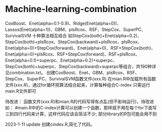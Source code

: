 # Machine-learning-combination
CoxBoost、Enet(alpha=0.1-0.9)、Ridge(Enet(alpha=0))、Lassos(Enet(alpha=1))、GBM、plsRcox、RSF、StepCox、SuperPC、SurvivalSVM
十种算法相互结合
如StepCox(both)+Enet(alpha=0.2)、StepCox(both)+plsRcox、StepCox(backward)+plsRcox、plsRcox、Enet(alpha=0)+StepCox(forward)、Enet(alpha=0)、RSF+StepCox(both)、Enet(alpha=0)+plsRcox、RSF+StepCox(forward)、RSF+plsRcox、Enet(alpha=0.1)+superpc、Enet(alpha=0.2)+superpc、StepCox(both)+superpc、StepCox(backward)+superpc等组合，共190种详见combination.txt。
创建CoxBoost、Enet、GBM、plsRcox、RSF、StepCox、SuperPC、SurvivalSVM函数文件(xxx.R)
在mian.R中加载所有函数文件(xxx.R)，通过for循环把算法结合起来，计算每种组合C-index
只需运行main.R文件即可


待改进：
函数文件(xxx.R)和mian.R的代码写得有点乱(但不影响运行)，待改进
如：
#main.R中的C-index计算可以创建一个函数，那样就不用在每个for下面写三到四行代码来计算，这样代码应该会简洁不少;
部分library的R包可能会用不到


2023-1-11 update
创建cindex.R,简化了代码。
